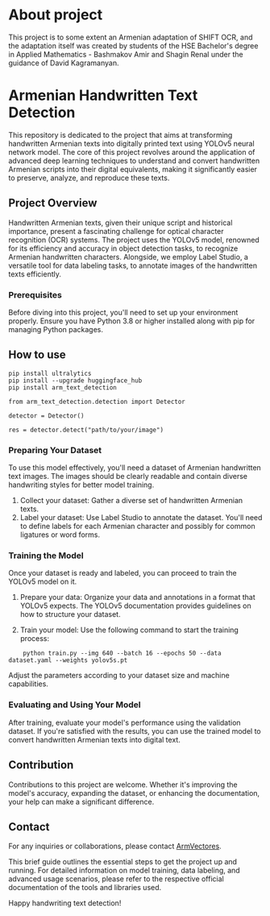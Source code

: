 # About project
This project is to some extent an Armenian adaptation of SHIFT OCR, and the adaptation itself was created by students of the HSE Bachelor's degree in Applied Mathematics - Bashmakov Amir and Shagin Renal under the guidance of David Kagramanyan.
# Armenian Handwritten Text Detection

This repository is dedicated to the project that aims at transforming handwritten Armenian texts into digitally printed text using YOLOv5 neural network model. The core of this project revolves around the application of advanced deep learning techniques to understand and convert handwritten Armenian scripts into their digital equivalents, making it significantly easier to preserve, analyze, and reproduce these texts.

## Project Overview

Handwritten Armenian texts, given their unique script and historical importance, present a fascinating challenge for optical character recognition (OCR) systems. The project uses the YOLOv5 model, renowned for its efficiency and accuracy in object detection tasks, to recognize Armenian handwritten characters. Alongside, we employ Label Studio, a versatile tool for data labeling tasks, to annotate images of the handwritten texts efficiently.

### Prerequisites

Before diving into this project, you'll need to set up your environment properly. Ensure you have Python 3.8 or higher installed along with pip for managing Python packages.

## How to use

```
pip install ultralytics
pip install --upgrade huggingface_hub
pip install arm_text_detection
```

```
from arm_text_detection.detection import Detector

detector = Detector()

res = detector.detect("path/to/your/image")
```
### Preparing Your Dataset

To use this model effectively, you'll need a dataset of Armenian handwritten text images. The images should be clearly readable and contain diverse handwriting styles for better model training.

1. Collect your dataset: Gather a diverse set of handwritten Armenian texts.
2. Label your dataset: Use Label Studio to annotate the dataset. You'll need to define labels for each Armenian character and possibly for common ligatures or word forms.

### Training the Model

Once your dataset is ready and labeled, you can proceed to train the YOLOv5 model on it.

1. Prepare your data: Organize your data and annotations in a format that YOLOv5 expects. The YOLOv5 documentation provides guidelines on how to structure your dataset.

2. Train your model: Use the following command to start the training process:
```
    python train.py --img 640 --batch 16 --epochs 50 --data dataset.yaml --weights yolov5s.pt
```
Adjust the parameters according to your dataset size and machine capabilities.

### Evaluating and Using Your Model

After training, evaluate your model's performance using the validation dataset. If you're satisfied with the results, you can use the trained model to convert handwritten Armenian texts into digital text.

## Contribution

Contributions to this project are welcome. Whether it's improving the model's accuracy, expanding the dataset, or enhancing the documentation, your help can make a significant difference.


## Contact
For any inquiries or collaborations, please contact [ArmVectores](https://github.com/ArmVectores).


This brief guide outlines the essential steps to get the project up and running. For detailed information on model training, data labeling, and advanced usage scenarios, please refer to the respective official documentation of the tools and libraries used.

Happy handwriting text detection!